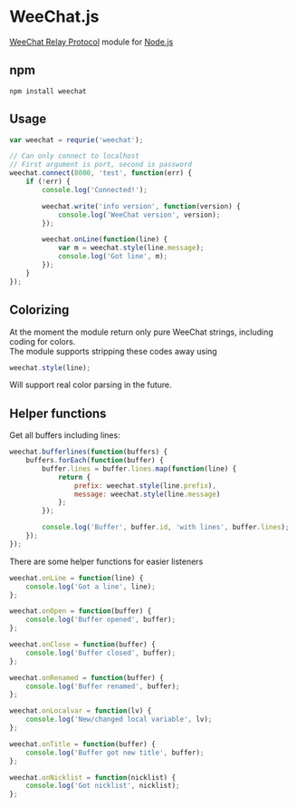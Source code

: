 WeeChat.js
===

[WeeChat Relay Protocol](http://www.weechat.org/files/doc/devel/weechat_relay_protocol.en.html) 
module for [Node.js](http://nodejs.org)

npm
---

    npm install weechat

Usage
---

```JavaScript
var weechat = requrie('weechat');

// Can only connect to localhost
// First argument is port, second is password
weechat.connect(8000, 'test', function(err) {
    if (!err) {
        console.log('Connected!');

        weechat.write('info version', function(version) {
            console.log('WeeChat version', version);
        });

        weechat.onLine(function(line) {
            var m = weechat.style(line.message);
            console.log('Got line', m);
        });
    }
});
```

Colorizing
---

At the moment the module return only pure WeeChat strings, including coding for colors.   
The module supports stripping these codes away using
```JavaScript
weechat.style(line);
```
Will support real color parsing in the future.  

Helper functions
---

Get all buffers including lines:
```JavaScript
weechat.bufferlines(function(buffers) {
    buffers.forEach(function(buffer) {
        buffer.lines = buffer.lines.map(function(line) {
            return {
                prefix: weechat.style(line.prefix),
                message: weechat.style(line.message)
            };
        });

        console.log('Buffer', buffer.id, 'with lines', buffer.lines);
    });
});
```

There are some helper functions for easier listeners

```JavaScript
weechat.onLine = function(line) {
    console.log('Got a line', line);
};

weechat.onOpen = function(buffer) {
    console.log('Buffer opened', buffer);
};

weechat.onClose = function(buffer) {
    console.log('Buffer closed', buffer);
};

weechat.onRenamed = function(buffer) {
    console.log('Buffer renamed', buffer);
};

weechat.onLocalvar = function(lv) {
    console.log('New/changed local variable', lv);
};

weechat.onTitle = function(buffer) {
    console.log('Buffer got new title', buffer);
};

weechat.onNicklist = function(nicklist) {
    console.log('Got nicklist', nicklist);
};
```
